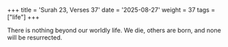 +++
title = 'Surah 23, Verses 37'
date = '2025-08-27'
weight = 37
tags = ["life"]
+++

There is nothing beyond our worldly life. We die, others are born, and none will be resurrected.